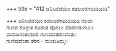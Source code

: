 +++
title = "412 ಜನಿಸಿದೆಡೆಯಿಂ ಕಡಲವರೆಗಮಡಿಯಡಿ"

+++
ಜನಿಸಿದೆಡೆಯಿಂ ಕಡಲವರೆಗಮಡಿಯಡಿ ನೆಲದ।  
ಗುಣವ ಕೊಳ್ಳುತ ಕೊಡುತ ಪೊನಲು ಮಾರ್ಪಡುಗುಂ॥  
ಮನುಜಸಂತಾನದಲಿ ಗುಣದವತರಣವಂತು।  
ಗುಣಿಪುದೆಂತಾ ತೆರನ - ಮಂಕುತಿಮ್ಮ॥  
